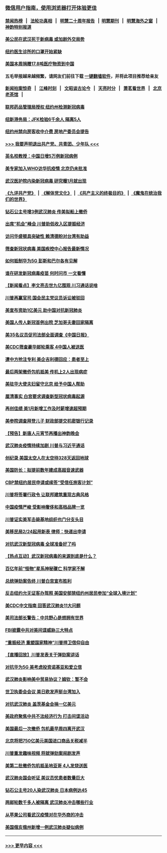 ### [微信用户指南，使用浏览器打开体验更佳](https://github.com/gfw-breaker/banned-news1/blob/master/indexes/wechat-guide.md?t=0)
#### [禁闻热榜](热点新闻.md?t=0)  &nbsp;&nbsp;|&nbsp;&nbsp; [法轮功真相](https://github.com/gfw-breaker/truth/blob/master/README.md?t=0) &nbsp;&nbsp;|&nbsp;&nbsp; [明慧二十周年报告](https://github.com/gfw-breaker/mh-reports/blob/master/README.md?t=0) &nbsp;&nbsp;|&nbsp;&nbsp;[明慧期刊](https://github.com/gfw-breaker/mh-qikan) &nbsp;&nbsp;|&nbsp;&nbsp; [明慧海外之窗](https://github.com/gfw-breaker/mh-news/blob/master/README.md?t=0) &nbsp;&nbsp;|&nbsp;&nbsp; [神韵特别报道](https://github.com/gfw-breaker/mh-news/blob/master/shenyun.md?t=0)
#### [美公民在武汉死于新病毒 或加剧外交局势](../pages/nsc412/n11854331.md?t=02090455) 
#### [纽约医生诊所的口罩开始紧缺](../pages/nsc412/n11853364.md?t=02090455) 
#### [美国本周捐赠17.8吨医疗物资到中国](../pages/nsc412/n11854269.md?t=02090455) 
#### 五毛举报越来越频繁，请网友们前往下载 [一键翻墙软件](https://github.com/gfw-breaker/ssr-accounts)，并将此项目推荐给亲友
#### [新闻拍案惊奇](https://github.com/gfw-breaker/banned-news1/blob/master/pages/link4.md) &nbsp;&nbsp;|&nbsp;&nbsp; [江峰时刻](https://github.com/gfw-breaker/banned-news1/blob/master/pages/link4.md) &nbsp;&nbsp;|&nbsp;&nbsp; [文昭谈古论今](https://github.com/gfw-breaker/banned-news1/blob/master/pages/link4.md) &nbsp;&nbsp;|&nbsp;&nbsp; [天亮时分](https://github.com/gfw-breaker/banned-news1/blob/master/pages/link4.md) &nbsp;&nbsp;|&nbsp;&nbsp; [萧茗看世界](https://github.com/gfw-breaker/banned-news1/blob/master/pages/link4.md) &nbsp;&nbsp;|&nbsp;&nbsp; [北京老茶馆](https://github.com/gfw-breaker/banned-news1/blob/master/pages/link4.md) &nbsp;&nbsp;|&nbsp;&nbsp; 
#### [联邦药品管理局授权  纽约州检测新冠病毒](../pages/nsc412/n11853371.md?t=02090455) 
#### [纽新港务局：JFK检验6千余人  隔离5人](../pages/nsc412/n11853366.md?t=02090455) 
#### [纽约州禁向房客收中介费  房地产委员会提告](../pages/nsc412/n11853360.md?t=02090455) 
#### [>>> 我要声明退出共产党、共青团、少年队 <<<](https://github.com/begood0513/goodnews/blob/master/quit/letter.md) 
#### [英名校教授：中国日增5万例新冠病例](../pages/nsc412/n11854174.md?t=02090455) 
#### [美专家加入WHO访华抗疫情 北京仍未批准](../pages/nsc412/n11854043.md?t=02090455) 
#### [武汉医护院内染新冠病毒 研究曝1月就出现](../pages/nsc412/n11852928.md?t=02090455) 
#### [《九评共产党》](https://github.com/begood0513/9ping.md/blob/master/README.md) &nbsp;|&nbsp; [《解体党文化》](../../../../jtdwh.md/blob/master/README.md)  &nbsp;|&nbsp; [《共产主义的终极目的》](../../../../gczydzjmd.md/blob/master/README.md) &nbsp;|&nbsp; [《魔鬼在统治我们的世界》](../../../../mgztzwmdsj.md/blob/master/README.md) 
#### [钻石公主号增3例武汉肺炎 传美拟船上撤侨](../pages/nsc412/n11853240.md?t=02090455) 
#### [出席“机会”峰会 川普助低收入区提振经济](../pages/nsc412/n11853232.md?t=02090455) 
#### [访问华盛顿具突破性 赖清德盼对台湾有助益](../pages/nsc412/n11853129.md?t=02090455) 
#### [筛查新冠状病毒 美国疾控中心报告最新情况](../pages/nsc412/n11853070.md?t=02090455) 
#### [如何抵制华为5G 彭斯和巴尔各有见解](../pages/nsc412/n11852535.md?t=02090455) 
#### [谁在研发新冠病毒疫苗 何时问市 一文看懂](../pages/nsc412/n11852840.md?t=02090455) 
#### [【新闻看点】李文亮去世九亿围观 川习通话说啥](../pages/nsc412/n11852360.md?t=02090455) 
#### [川普再赢官司 国会民主党议员诉讼被驳回](../pages/nsc412/n11852287.md?t=02090455) 
#### [美宣布资助1亿美元 助中国对抗新冠肺炎](../pages/nsc412/n11852531.md?t=02090455) 
#### [美国人传人新冠首例出院 芝加哥夫妻回家隔离](../pages/nsc412/n11852452.md?t=02090455) 
#### [美35名议员促司法部全面调查《中国日报》](../pages/nsc412/n11852435.md?t=02090455) 
#### [美CDC筛查豪华邮轮乘客 4中国人被送医](../pages/nsc412/n11852085.md?t=02090455) 
#### [遭中方抢注专利 美企吉利德回应：患者至上](../pages/nsc412/n11852037.md?t=02090455) 
#### [最后两架撤侨包机抵美 传机上2人出现病症](../pages/nsc412/n11852173.md?t=02090455) 
#### [美驻华大使夫妇留守北京 给予中国人帮助](../pages/nsc412/n11852165.md?t=02090455) 
#### [厘清事实 白宫要求调查新型冠状病毒起源](../pages/nsc412/n11852106.md?t=02090455) 
#### [再创佳绩 美1月新增工作及时薪增速超预期](../pages/nsc412/n11852174.md?t=02090455) 
#### [美参院调查拜登儿子 财政部提交机密银行记录](../pages/nsc412/n11851808.md?t=02090455) 
#### [【预告】新唐人元宵节再播出神韵晚会](../pages/nsc412/n11843192.md?t=02090455) 
#### [武汉肺炎疫情持续加剧 川普与习近平通话](../pages/nsc412/n11851613.md?t=02090455) 
#### [创纪录 美国太空人在太空待328天返回地球](../pages/nsc412/n11851266.md?t=02090455) 
#### [美国防长：拟提前数年建成高超音速武器](../pages/nsc412/n11850959.md?t=02090455) 
#### [CBP禁纽约居民申请或续签“受信任旅客计划”](../pages/nsc412/n11850857.md?t=02090455) 
#### [川普将签署行政令 让联邦建筑重现古典风格](../pages/nsc412/n11850654.md?t=02090455) 
#### [中国疫情严峻 受影响奢侈和高档品牌一览](../pages/nsc412/n11850319.md?t=02090455) 
#### [川普证实美军击毙基地组织也门分支头目](../pages/nsc412/n11850383.md?t=02090455) 
#### [美移民局2/24起用新表 律师：快递出申请](../pages/nsc412/n11848220.md?t=02090455) 
#### [对抗武汉新型冠病毒 全球准备好了吗](../pages/nsc412/n11850142.md?t=02090455) 
#### [【热点互动】武汉新冠病毒的来源到底是什么？](../pages/nsc412/n11849749.md?t=02090455) 
#### [百亿年前“怪物”星系神秘骤亡 科学家不解](../pages/nsc412/n11849863.md?t=02090455) 
#### [总统弹劾案告终 川普白宫宣布胜利](../pages/nsc412/n11849985.md?t=02090455) 
#### [反击纽约允无证客办驾照  美国安部禁纽约州居民参加“全球入境计划”](../pages/nsc412/n11849828.md?t=02090455) 
#### [美CDC中文指南 回答武汉肺炎11大问题](../pages/nsc412/n11849703.md?t=02090455) 
#### [美司法部长警告：中共野心是想拥有世界](../pages/nsc412/n11849769.md?t=02090455) 
#### [FBI披露中共对美间谍威胁三大特点](../pages/nsc412/n11849700.md?t=02090455) 
#### [“重振经济 重塑国家精神”川普捍卫信仰自由](../pages/nsc412/n11849641.md?t=02090455) 
#### [【直播回放】川普发表关于弹劾案讲话](../pages/nsc412/n11849472.md?t=02090455) 
#### [对抗华为5G 美考虑投资诺基亚和爱立信](../pages/nsc412/n11849510.md?t=02090455) 
#### [武汉肺炎影响美中贸易协议？姆钦：暂不会](../pages/nsc412/n11849497.md?t=02090455) 
#### [世卫执委会会议 美日欧发声挺台湾加入](../pages/nsc412/n11849433.md?t=02090455) 
#### [对抗武汉肺炎 盖茨基金会捐一亿美元](../pages/nsc412/n11848953.md?t=02090455) 
#### [美政府聚焦中共不法经济行为 打击间谍活动](../pages/nsc412/n11849322.md?t=02090455) 
#### [美国最后一次撤侨 包机最早周四离开武汉](../pages/nsc412/n11849395.md?t=02090455) 
#### [北京将把750亿美元美国进口商品关税减半](../pages/nsc412/n11848896.md?t=02090455) 
#### [川普重发趣味视频 将就弹劾案闹剧发声](../pages/nsc412/n11848715.md?t=02090455) 
#### [美第二批撤侨包机抵圣地亚哥 4人发烧送医](../pages/nsc412/n11847923.md?t=02090455) 
#### [武汉肺炎国会听证 美议员忧患者数量巨大](../pages/nsc412/n11844851.md?t=02090455) 
#### [钻石公主号20人染武汉肺炎 日本病例达45](../pages/nsc412/n11847823.md?t=02090455) 
#### [两邮轮数千多人被隔离 武汉肺炎冲击哪些行业](../pages/nsc412/n11847456.md?t=02090455) 
#### [从苹果公司看武汉疫情对在华外商的冲击](../pages/nsc412/n11847586.md?t=02090455) 
#### [美国俄亥俄州新增一例武汉肺炎疑似病例](../pages/nsc412/n11847714.md?t=02090455) 

----
#### [ >>> 更早内容 <<< ](../indexes/nsc412-earlier.md)
